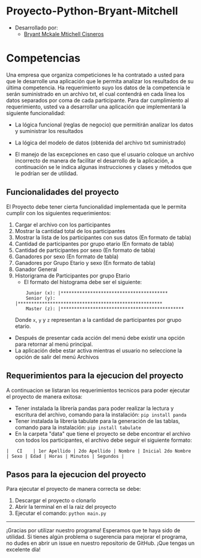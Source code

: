 # Proyecto-Python-Bryant-Mitchell
- Desarrollado por:
	- [Bryant Mckale Mtichell Cisneros](https://github.com/bratik121)
# Competencias
Una empresa que organiza competiciones le ha contratado a usted para que le desarrolle una
aplicación que le permita analizar los resultados de su última competencia. Ha requerimiento suyo
los datos de la competencia le serán suministrado en un archivo txt, el cual contendrá en cada línea
los datos separados por coma de cada participante.
Para dar cumplimiento al requerimiento, usted va a desarrollar una aplicación que implementará la
siguiente funcionalidad:

- La lógica funcional (reglas de negocio) que permitirán analizar los datos y suministrar los
  resultados
  
- La lógica del modelo de datos (obtenida del archivo txt suministrado)
- El manejo de las excepciones en caso que el usuario coloque un archivo incorrecto de manera de facilitar el desarrollo de la aplicación, a continuación se le indica algunas instrucciones y clases y métodos que le podrían ser de utilidad.

## Funcionalidades del proyecto
El Proyecto debe tener cierta funcionalidad implementada que le permita cumplir con los siguientes requerimientos:
1. Cargar el archivo con los participantes
2. Mostrar la cantidad total de los participantes
3.  Mostrar la lista de los participantes con sus datos (En formato de tabla)
4. Cantidad de participantes por grupo etario (En formato de tabla)
5. Cantidad de participantes por sexo (En formato de tabla)
6. Ganadores por sexo (En formato de tabla)
7. Ganadores por Grupo Etario y sexo (En formato de tabla)
8. Ganador General
9. Historigrama de Participantes por grupo Etario
	- El formato del histograma debe ser el siguiente:
	```
		Junior (x): |****************************************
    	Senior (y): |******************************************************
    	Master (z): |**********************************************
	```	
    Donde `x`, `y` y `z` representan a la cantidad de participantes por grupo etario.

-   Después de presentar cada acción del menú debe existir una opción para retornar al menú principal.
-   La aplicación debe estar activa mientras el usuario no seleccione la opción de salir del menú Archivos
## Requerimientos para la ejecucion del proyecto
A continuacion se listaran los requerimientos tecnicos para poder ejecutar el proyecto de manera exitosa:
- Tener instalada la librería pandas para poder realizar la lectura y escritura del archivo, comando para la instalación:
```pip install panda```
- Tener instalada la librería tabulate para la generación de las tablas, comando para la instalación:
```pip install tabulate```
- En la carpeta "data" que tiene el proyecto se debe encontrar el archivo con todos los participantes, el archivo debe seguir el siguiente formato: 
```
|   CI    | 1er Apellido | 2do Apellido | Nombre | Inicial 2do Nombre | Sexo | Edad | Horas | Minutos | Segundos |
```
## Pasos para la ejecucion del proyecto
Para ejecutar el proyecto de manera correcta se debe:
1. Descargar el proyecto o clonarlo
2. Abrir la terminal en el la raiz del proyecto
3. Ejecutar el comando:
	```python main.py```
----
¡Gracias por utilizar nuestro programa! Esperamos que te haya sido de utilidad. Si tienes algún problema o sugerencia para mejorar el programa, no dudes en abrir un issue en nuestro repositorio de GitHub. ¡Que tengas un excelente día!
